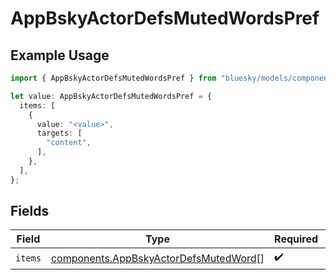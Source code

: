 # AppBskyActorDefsMutedWordsPref

## Example Usage

```typescript
import { AppBskyActorDefsMutedWordsPref } from "bluesky/models/components";

let value: AppBskyActorDefsMutedWordsPref = {
  items: [
    {
      value: "<value>",
      targets: [
        "content",
      ],
    },
  ],
};
```

## Fields

| Field                                                                                          | Type                                                                                           | Required                                                                                       | Description                                                                                    |
| ---------------------------------------------------------------------------------------------- | ---------------------------------------------------------------------------------------------- | ---------------------------------------------------------------------------------------------- | ---------------------------------------------------------------------------------------------- |
| `items`                                                                                        | [components.AppBskyActorDefsMutedWord](../../models/components/appbskyactordefsmutedword.md)[] | :heavy_check_mark:                                                                             | N/A                                                                                            |